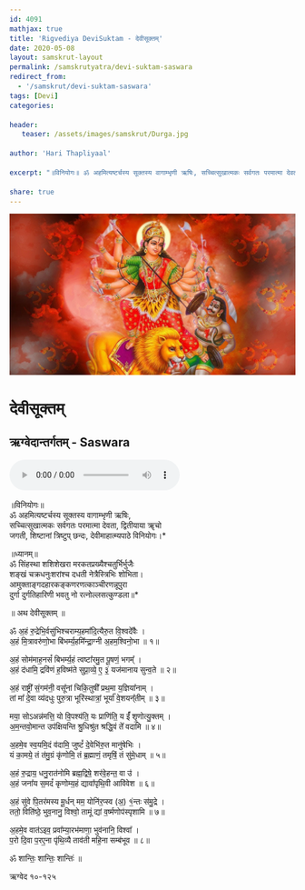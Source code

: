 ```yaml
---
id: 4091    
mathjax: true    
title: 'Rigvediya DeviSuktam - देवीसूक्तम्'    
date: 2020-05-08    
layout: samskrut-layout 
permalink: /samskrutyatra/devi-suktam-saswara
redirect_from: 
  - '/samskrut/devi-suktam-saswara'
tags: [Devi]    
categories:    
    
header:    
   teaser: /assets/images/samskrut/Durga.jpg    
    
author: 'Hari Thapliyaal'    
    
excerpt: "॥विनियोगः॥ ॐ अहमित्यष्टर्चस्य सूक्तस्य वागाम्भृणी ऋषिः, सच्चित्सुखात्मकः सर्वगतः परमात्मा देवता, द्वितीयाया ॠचो जगती, शिष्टानां त्रिष्टुप् छन्दः, देवीमाहात्म्यपाठे विनियोगः।* ॥ध्यानम्॥ ॐ सिंहस्था शशिशेखरा मरकतप्रख्यैश्‍चतुर्भिर्भुजैः शङ्खं चक्रधनुःशरांश्‍च दधती नेत्रैस्त्रिभिः शोभिता। आमुक्ताङ्गदहारकङ्कणरणत्काञ्चीरणन्नूपुरा दुर्गा दुर्गतिहारिणी भवतु नो रत्‍‌नोल्लसत्कुण्डला॥* ॥ अथ देवीसूक्तम् ॥ ॐ अ॒हं"
    
share: true    
---
```

![](/assets/images/samskrut/Durga.jpg)    
    
# देवीसूक्तम्     
## ऋग्वेदान्तर्गतम् - Saswara    
    
<audio controls>
  <source src="https://raw.githubusercontent.com/dasarpai/DAI-mp3/main/dasarpai-mp3/061-DeviSuktam.mp3" type="audio/mp3">
  Your browser does not support the audio element.
</audio>     
    
॥विनियोगः॥    
ॐ अहमित्यष्टर्चस्य सूक्तस्य वागाम्भृणी ऋषिः,    
सच्चित्सुखात्मकः सर्वगतः परमात्मा देवता, द्वितीयाया ॠचो    
जगती, शिष्टानां त्रिष्टुप् छन्दः, देवीमाहात्म्यपाठे विनियोगः।*    
    
॥ध्यानम्॥    
ॐ सिंहस्था शशिशेखरा मरकतप्रख्यैश्‍चतुर्भिर्भुजैः    
शङ्खं चक्रधनुःशरांश्‍च दधती नेत्रैस्त्रिभिः शोभिता।    
आमुक्ताङ्गदहारकङ्कणरणत्काञ्चीरणन्नूपुरा    
दुर्गा दुर्गतिहारिणी भवतु नो रत्‍‌नोल्लसत्कुण्डला॥*    
    
॥ अथ देवीसूक्तम् ॥    
    
ॐ अ॒हं रु॒द्रेभि॒र्वसु॑भिश्चराम्य॒हमा᳚दि॒त्यैरु॒त वि॒श्वदे᳚वैः ।    
अ॒हं मि॒त्रावरु॑णो॒भा बि॑भर्म्य॒हमि᳚न्द्रा॒ग्नी अ॒हम॒श्विनो॒भा ॥ १॥    
    
अ॒हं सोम॑माह॒नसं᳚ बिभर्म्य॒हं त्वष्टा᳚रमु॒त पू॒षणं॒ भगम्᳚ ।    
अ॒हं द॑धामि॒ द्रवि॑णं ह॒विष्म॑ते सुप्रा॒व्ये॒ ए॒ ३॒॑ यज॑मानाय सुन्व॒ते ॥ २॥    
    
अ॒हं राष्ट्री᳚ सं॒गम॑नी॒ वसू᳚नां चिकि॒तुषी᳚ प्रथ॒मा य॒ज्ञिया᳚नाम् ।    
तां मा᳚ दे॒वा व्य॑दधुः पुरु॒त्रा भूरि॑स्थात्रां॒ भूर्या᳚ वे॒शयन्᳚तीम् ॥ ३॥    
    
मया॒ सोऽअन्न॑मत्ति॒ यो वि॒पश्य॑ति॒ यः प्राणि॑ति॒ य ईं᳚ श‍ृ॒णोत्यु॒क्तम् ।    
अ॒म॒न्तवो॒मान्त उप॑क्षियन्ति श्रु॒धिश्रु॑त श्रद्धि॒वं ते᳚ वदामि ॥ ४॥    
    
अ॒हमे॒व स्व॒यमि॒दं व॑दामि॒ जुष्टं᳚ दे॒वेभि॑रु॒त मानु॑षेभिः ।    
यं का॒मये॒ तं त॑मु॒ग्रं कृ॑णोमि॒ तं ब्र॒ह्माणं॒ तमृषिं॒ तं सु॑मे॒धाम् ॥ ५॥    
    
अ॒हं रु॒द्राय॒ धनु॒रात॑नोमि ब्रह्म॒द्विषे॒ शर॑वे॒हन्त॒ वा उ॑ ।    
अ॒हं जना᳚य स॒मदं᳚ कृणोम्य॒हं द्यावा᳚पृथि॒वी आवि॑वेश ॥ ६॥    
    
अ॒हं सु॑वे पि॒तर॑मस्य मू॒र्धन् मम॒ योनि॑र॒प्स्व (अ॒) १॒॑न्तः स॑मु॒द्रे ।    
ततो॒ विति॑ष्ठे॒ भुव॒नानु॒ विश्वो॒ तामूं द्यां व॒र्ष्मणोप॑स्पृशामि ॥ ७॥    
    
अ॒हमे॒व वात॑ऽइव॒ प्रवा᳚म्या॒रभ॑माणा॒ भुव॑नानि॒ विश्वा᳚ ।    
प॒रो दि॒वा प॒रए॒ना पृ॑थि॒व्यै ताव॑ती महि॒ना सम्ब॑भूव ॥ ८॥    
    
ॐ शान्तिः॒ शान्तिः॒ शान्तिः॑ ॥    
    
ऋग्वेद १०-१२५    
    
